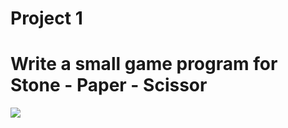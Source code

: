 # Project 1
# Write a small game program for Stone - Paper - Scissor
<img src="https://github.com/Ebramsobhy/Cpp-Projects/assets/116510911/bc2c3d40-948f-4005-a39b-efdeb561e8c0" size="400px" />
